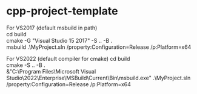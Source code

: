 # cpp-project-template

For VS2017 (default msbuild in path)  
cd build  
cmake -G "Visual Studio 15 2017" -S .. -B .  
msbuild .\MyProject.sln /property:Configuration=Release /p:Platform=x64  


For VS2022 (default compiler for cmake)
cd build  
cmake -S .. -B .  
&"C:\Program Files\Microsoft Visual Studio\2022\Enterprise\MSBuild\Current\Bin\msbuild.exe" .\MyProject.sln /property:Configuration=Release /p:Platform=x64  
